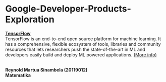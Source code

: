 # Google-Developer-Products-Exploration
[__TensorFlow__](https://www.tensorflow.org/)
<br>TensorFlow is an end-to-end open source platform for machine learning. It has a comprehensive, flexible ecosystem of tools, libraries and community resources that lets researchers push the state-of-the-art in ML and developers easily build and deploy ML powered applications. [(More info)](https://www.tensorflow.org/about)



<br>__Reynold Martua Sinambela (20119012)__
<br>__Matematika__
